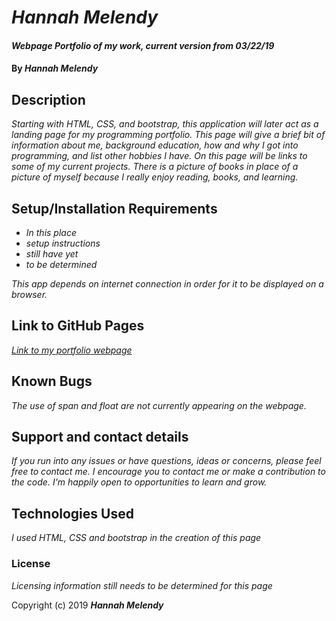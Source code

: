 # _Hannah Melendy_

#### _Webpage Portfolio of my work, current version from 03/22/19_

#### By _**Hannah Melendy**_

## Description

_Starting with HTML, CSS, and bootstrap, this application will later act as a landing page for my programming portfolio. This page will give a brief bit of information about me, background education, how and why I got into programming, and list other hobbies I have. On this page will be links to some of my current projects. There is a picture of books in place of a picture of myself because I really enjoy reading, books, and learning._

## Setup/Installation Requirements

* _In this place_
* _setup instructions_
* _still have yet_
* _to be determined_

_This app depends on internet connection in order for it to be displayed on a browser._

## Link to GitHub Pages

_<a href="https://h-len.github.io/portfolio-webpage/">Link to my portfolio webpage</a>_

## Known Bugs

_The use of span and float are not currently appearing on the webpage._

## Support and contact details

_If you run into any issues or have questions, ideas or concerns, please feel free to contact me.  I encourage you to contact me or make a contribution to the code. I'm happily open to opportunities to learn and grow._

## Technologies Used

_I used HTML, CSS and bootstrap in the creation of this page_

### License

_Licensing information still needs to be determined for this page_

Copyright (c) 2019 **_Hannah Melendy_**
